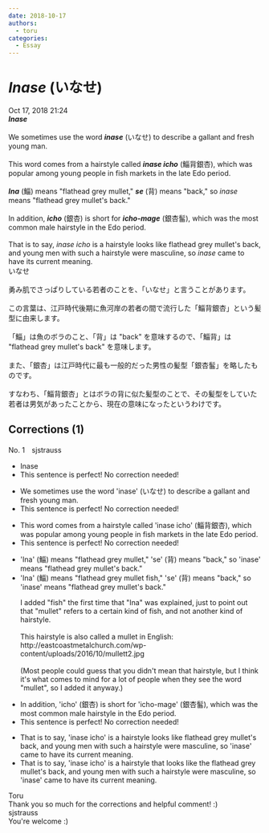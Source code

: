 ```yaml
---
date: 2018-10-17
authors:
  - toru
categories:
  - Essay
---
```


<h1 id="subject_show"><strong><em>Inase</strong></em> (いなせ)</h1>
<div class="date">Oct 17, 2018 21:24</div>
<div id="post"><div id="body_show_ori">
<strong><em>Inase</strong></em><br/><br/>We sometimes use the word <strong><em>inase</em></strong> (いなせ) to describe a gallant and fresh young man.<br/><br/>This word comes from a hairstyle called <strong><em>inase icho</em></strong> (鯔背銀杏), which was popular among young people in fish markets in the late Edo period.<br/><br/><strong><em>Ina</em></strong> (鯔) means "flathead grey mullet," <strong><em>se</em></strong> (背) means "back," so <em>inase</em> means "flathead grey mullet's back."<br/><br/>In addition, <strong><em>icho</em></strong> (銀杏) is short for <strong><em>icho-mage</em></strong> (銀杏髷), which was the most common male hairstyle in the Edo period.<br/><br/>That is to say, <em>inase icho</em> is a hairstyle looks like flathead grey mullet's back, and young men with such a hairstyle were masculine, so <em>inase</em> came to have its current meaning.
</div></div>

<!-- more -->

<div id="post_ja"><div id="body_show_mo">
いなせ<br/><br/>勇み肌でさっぱりしている若者のことを、「いなせ」と言うことがあります。<br/><br/>この言葉は、江戸時代後期に魚河岸の若者の間で流行した「鯔背銀杏」という髪型に由来します。<br/><br/>「鯔」は魚のボラのこと、「背」は "back" を意味するので、「鯔背」は "flathead grey mullet's back"  を意味します。<br/><br/>また、「銀杏」は江戸時代に最も一般的だった男性の髪型「銀杏髷」を略したものです。<br/><br/>すなわち、「鯔背銀杏」とはボラの背に似た髪型のことで、その髪型をしていた若者は男気があったことから、現在の意味になったというわけです。
</div></div>

## Corrections (1)
<div id="block"><div class="first_name"> No. 1　<span class="just_name">sjstrauss</span></div><div id="block2">
<ul class="correction_field">
<li class="incorrect">Inase</li>
<li class="corrected perfect">This sentence is perfect! No correction needed!</li>
</ul>
<ul class="correction_field">
<li class="incorrect">We sometimes use the word 'inase' (いなせ) to describe a gallant and fresh young man.</li>
<li class="corrected perfect">This sentence is perfect! No correction needed!</li>
</ul>
<ul class="correction_field">
<li class="incorrect">This word comes from a hairstyle called 'inase icho' (鯔背銀杏), which was popular among young people in fish markets in the late Edo period.</li>
<li class="corrected perfect">This sentence is perfect! No correction needed!</li>
</ul>
<ul class="correction_field">
<li class="incorrect">'Ina' (鯔) means "flathead grey mullet," 'se' (背) means "back," so 'inase' means "flathead grey mullet's back."</li>
<li class="corrected correct">
'Ina' (鯔) means "flathead grey mullet fish," 'se' (背) means "back," so 'inase' means "flathead grey mullet's back."
<p class="correction_comment">I added "fish" the first time that "Ina" was explained, just to point out that "mullet" refers to a certain kind of fish, and not another kind of hairstyle. <br/><br/>This hairstyle is also called a mullet in English: http://eastcoastmetalchurch.com/wp-content/uploads/2016/10/mullett2.jpg<br/><br/>(Most people could guess that you didn't mean that hairstyle, but I think it's what comes to mind for a lot of people when they see the word "mullet", so I added it anyway.)</p>
</li>
</ul>
<ul class="correction_field">
<li class="incorrect">In addition, 'icho' (銀杏) is short for 'icho-mage' (銀杏髷), which was the most common male hairstyle in the Edo period.</li>
<li class="corrected perfect">This sentence is perfect! No correction needed!</li>
</ul>
<ul class="correction_field">
<li class="incorrect">That is to say, 'inase icho' is a hairstyle looks like flathead grey mullet's back, and young men with such a hairstyle were masculine, so 'inase' came to have its current meaning.</li>
<li class="corrected correct">
That is to say, 'inase icho' is a hairstyle that looks like the flathead grey mullet's back, and young men with such a hairstyle were masculine, so 'inase' came to have its current meaning.
</li>
</ul>
</div><div class="name"><span class="just_name">Toru</span><br>
Thank you so much for the corrections and helpful comment! :)
</div>
<div class="name"><span class="just_name">sjstrauss</span><br>
You're welcome :)
</div>
</div>

